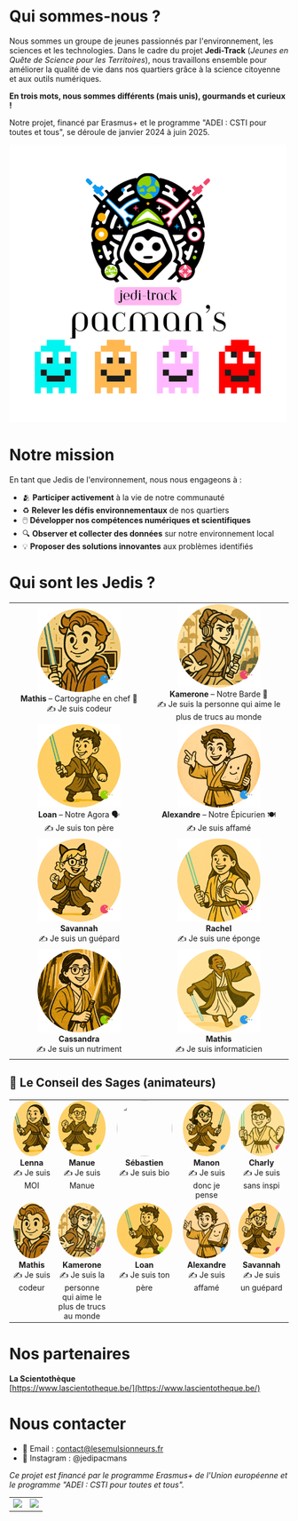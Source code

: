 # Qui sommes-nous ?

Nous sommes un groupe de jeunes passionnés par l'environnement, les sciences et les technologies. Dans le cadre du projet **Jedi-Track** (*Jeunes en Quête de Science pour les Territoires*), nous travaillons ensemble pour améliorer la qualité de vie dans nos quartiers grâce à la science citoyenne et aux outils numériques.

**En trois mots, nous sommes différents (mais unis), gourmands et curieux !**

Notre projet, financé par Erasmus+ et le programme "ADEI : CSTI pour toutes et tous", se déroule de janvier 2024 à juin 2025.

<img src="Images/JEDI-TRACK%20(2).png" alt="JEDI-TRACK logo ou visuel">

# Notre mission

En tant que Jedis de l'environnement, nous nous engageons à :

- 🫂 **Participer activement** à la vie de notre communauté
- ♻️ **Relever les défis environnementaux** de nos quartiers
- 🖱️ **Développer nos compétences numériques et scientifiques**
- 🔍 **Observer et collecter des données** sur notre environnement local
- 💡 **Proposer des solutions innovantes** aux problèmes identifiés

# Qui sont les Jedis ?

<table>
  <tr>
    <td align="center" width="300">
      <img src="Trombinoscope/Mathis.png?raw=true" height="150"/><br>
      <strong>Mathis</strong> – Cartographe en chef 🧭<br>✍️ Je suis codeur
    </td>
    <td align="center" width="300">
      <img src="Trombinoscope/Kamerone.png?raw=true" height="150"/><br>
      <strong>Kamerone</strong> – Notre Barde 🎤<br>✍️ Je suis la personne qui aime le plus de trucs au monde
    </td>
  </tr>
  <tr>
    <td align="center" width="300">
      <img src="Trombinoscope/Loan.png?raw=true" height="150"/><br>
      <strong>Loan</strong> – Notre Agora 🗣️<br>✍️ Je suis ton père
    </td>
    <td align="center" width="300">
      <img src="Trombinoscope/Alexandre.png?raw=true" height="150"/><br>
      <strong>Alexandre</strong> – Notre Épicurien 🍽️<br>✍️ Je suis affamé
    </td>
  </tr>
  <tr>
    <td align="center" width="300">
      <img src="Trombinoscope/Savannah.png?raw=true" height="150"/><br>
      <strong>Savannah</strong><br>✍️ Je suis un guépard
    </td>
    <td align="center" width="300">
      <img src="Trombinoscope/Rachel.png?raw=true" height="150"/><br>
      <strong>Rachel</strong><br>✍️ Je suis une éponge
    </td>
  </tr>
  <tr>
    <td align="center" width="300">
      <img src="Trombinoscope/Cassandra.png?raw=true" height="150"/><br>
      <strong>Cassandra</strong><br>✍️ Je suis un nutriment
    </td>
    <td align="center" width="300">
      <img src="Trombinoscope/Mathis_2.png?raw=true" height="150"/><br>
      <strong>Mathis</strong><br>✍️ Je suis informaticien
    </td>
  </tr>
</table>

## 🧙 Le Conseil des Sages (animateurs)

<table>
  <tr>
    <td align="center" valign="top" width="160">
      <img src="Trombinoscope/Lenna.png?raw=true" width="100" height="100" style="border-radius:50%; object-fit:cover;"/><br>
      <strong>Lenna</strong><br>✍️ Je suis MOI
    </td>
    <td align="center" valign="top" width="160">
      <img src="Trombinoscope/Manue.png?raw=true" width="100" height="100" style="border-radius:50%; object-fit:cover;"/><br>
      <strong>Manue</strong><br>✍️ Je suis Manue
    </td>
    <td align="center" valign="top" width="160">
      <img src="Trombinoscope/S%C3%A9bastien.png?raw=true" width="100" height="100" style="border-radius:50%; object-fit:cover;"/><br>
      <strong>Sébastien</strong><br>✍️ Je suis bio
    </td>
    <td align="center" valign="top" width="160">
      <img src="Trombinoscope/Manon.png?raw=true" width="100" height="100" style="border-radius:50%; object-fit:cover;"/><br>
      <strong>Manon</strong><br>✍️ Je suis donc je pense
    </td>
    <td align="center" valign="top" width="160">
      <img src="Trombinoscope/Charly.png?raw=true" width="100" height="100" style="border-radius:50%; object-fit:cover;"/><br>
      <strong>Charly</strong><br>✍️ Je suis sans inspi
    </td>
  </tr>
  <tr>
    <td align="center" valign="top" width="160">
      <img src="Trombinoscope/Mathis.png?raw=true" width="100" height="100" style="border-radius:50%; object-fit:cover;"/><br>
      <strong>Mathis</strong><br>✍️ Je suis codeur
    </td>
    <td align="center" valign="top" width="160">
      <img src="Trombinoscope/Kamerone.png?raw=true" width="100" height="100" style="border-radius:50%; object-fit:cover;"/><br>
      <strong>Kamerone</strong><br>✍️ Je suis la personne qui aime le plus de trucs au monde
    </td>
    <td align="center" valign="top" width="160">
      <img src="Trombinoscope/Loan.png?raw=true" width="100" height="100" style="border-radius:50%; object-fit:cover;"/><br>
      <strong>Loan</strong><br>✍️ Je suis ton père
    </td>
    <td align="center" valign="top" width="160">
      <img src="Trombinoscope/Alexandre.png?raw=true" width="100" height="100" style="border-radius:50%; object-fit:cover;"/><br>
      <strong>Alexandre</strong><br>✍️ Je suis affamé
    </td>
    <td align="center" valign="top" width="160">
      <img src="Trombinoscope/Savannah.png?raw=true" width="100" height="100" style="border-radius:50%; object-fit:cover;"/><br>
      <strong>Savannah</strong><br>✍️ Je suis un guépard
    </td>
  </tr>
</table>

# Nos partenaires
**La Scientothèque**  
[https://www.lascientotheque.be/](https://www.lascientotheque.be/)  

# Nous contacter

- 📧 Email : contact@lesemulsionneurs.fr
- 📱 Instagram : @jedipacmans

*Ce projet est financé par le programme Erasmus+ de l'Union européenne et le programme "ADEI : CSTI pour toutes et tous".*

<table>
  <tr>
    <td align="center">
      <img src="https://www.erasmusplus-fr.be/fileadmin/_processed_/a/a/csm_FR_Cofinance_par_l_Union_europeenne_PANTONE_f492e64842.png" height="100"/>
    </td>
    <td align="center">
      <img src="https://www.agenda-2030.fr/IMG/jpg/logo_na_horiz_quadri_2019.jpg" height="100"/>
    </td>
  </tr>
</table>
